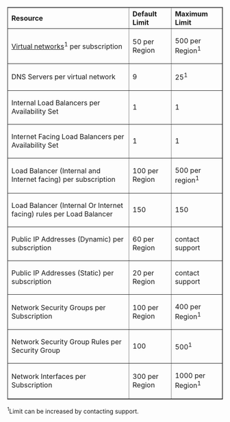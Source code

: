<table cellspacing="0" border="1">
<tr>
   <th align="left" valign="middle">Resource</th>
   <th align="left" valign="middle">Default Limit</th>
   <th align="left" valign="middle">Maximum Limit </th>
</tr>
<tr>
   <td valign="middle"><p><a href="/documentation/articles/virtual-networks-overview">Virtual networks</a><sup>1</sup> per subscription</p></td>
   <td valign="middle"><p>50 per Region</td>
   <td valign="middle"><p>500 per Region<sup>1</sup></p></td>

</tr>
<tr>
   <td valign="middle"><p>DNS Servers per virtual network</p></td>
   <td valign="middle"><p>9</td>
   <td valign="middle"><p>25<sup>1</sup></p></td>

</tr>
<tr>
   <td valign="middle"><p>Internal Load Balancers per Availability Set</p></td>
   <td valign="middle"><p>1</p></td>
   <td valign="middle"><p>1</p></td>
</tr>
<tr>
   <td valign="middle"><p>Internet Facing Load Balancers per Availability Set</p></td>
   <td valign="middle"><p>1</p></td>
   <td valign="middle"><p>1</p></td>
</tr>
<tr>
   <td valign="middle"><p>Load Balancer (Internal and Internet facing) per subscription</p></td>
   <td valign="middle"><p>100 per Region</p></td>
   <td valign="middle"><p>500 per region<sup>1</sup></p></td>
</tr>
<tr>
   <td valign="middle"><p>Load Balancer (Internal Or Internet facing) rules per Load Balancer</p></td>
   <td valign="middle"><p>150</p></td>
   <td valign="middle"><p>150</p></td>
</tr>
<tr>
   <td valign="middle"><p>Public IP Addresses (Dynamic) per subscription</p></td>
   <td valign="middle"><p>60 per Region</sup></p></td>
   <td valign="middle"><p>contact support</p></td>
</tr>
<tr>
   <td valign="middle"><p>Public IP Addresses (Static) per subscription</p></td>
   <td valign="middle"><p>20 per Region</p></td>
   <td valign="middle"><p>contact support</p></td>
</tr>
<tr>
   <td valign="middle"><p>Network Security Groups per Subscription</p></td>
   <td valign="middle"><p>100 per Region</p></td>
   <td valign="middle"><p>400 per Region<sup>1</sup></p></td>
</tr>
<tr>
   <td valign="middle"><p>Network Security Group Rules per Security Group</p></td>
   <td valign="middle"><p>100</p></td>
   <td valign="middle"><p>500<sup>1</sup></p></td>
</tr>
<tr>
   <td valign="middle"><p>Network Interfaces per Subscription</p></td>
   <td valign="middle"><p>300 per Region</p></td>
   <td valign="middle"><p>1000 per Region<sup>1</sup></p></td>
</tr>
</table>

<sup>1</sup>Limit can be increased by contacting support.
